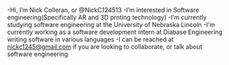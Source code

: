 -Hi, I’m Nick Colleran, or @NickC124513
-I’m interested in Software engineering(Specifically AR and 3D prnting technology)
-I’m currently studying software engineering at the University of Nebraska Lincoln
-I'm currently working as a software development intern at Diabase Engineering writing software in various languages
-I can be reached at nickc1245@gmail.com if you are looking to collaborate, or talk about software engineering
